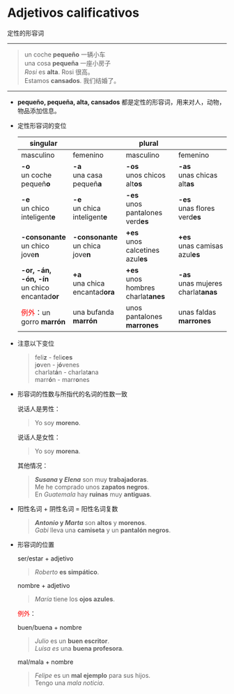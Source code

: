 # Adjetivos calificativos
定性的形容词

----

> un coche **pequeño** 一辆小车<br>
> una cosa **pequeña** 一座小房子<br>
> _Rosi_ es **alta**. Rosi 很高。<br>
> Estamos **cansados**. 我们结婚了。

----

- **pequeño, pequeña, alta, cansados** 都是定性的形容词，用来对人，动物，物品添加信息。

- 定性形容词的变位

  | singular | | plural | |
  | --- | --- | --- | --- |
  | masculino | femenino | masculino | femenino |
  | **-o** <br> un coche pequeñ**o** | **-a** <br> una casa pequeñ**a** | **-os** <br> unos chicos alt**os** | **-as** <br> unas chicas alt**as** |
  | **-e** <br> un chico inteligent**e** | **-e** <br> un chica inteligent**e** | **-es** <br> unos pantalones verd**es** | **-es** <br> unas flores verd**es**
  | **-consonante** <br> un chico jove**n** | **-consonante** <br> un chica jove**n** | **+es** <br> unos calcetines azul**es** | **+es** <br> unas camisas azul**es** |
  | **-or, -án, -ón, -ín** <br> un chico encantad**or** | **+a** <br> una chica encantad**ora** | **+es** <br> unos hombres charlat**anes** | **-as** <br>unas mujeres charlat**anas** |
  | <font color=red>例外</font>：un gorro **marrón** | una bufanda **marrón** | unos pantalones **marrones** | unas faldas **marrones** |

- 注意以下变位

  > feli**z** - feli**ces** <br>
  > j**o**ven - j**ó**venes <br>
  > charlat**á**n - charlat**a**na <br>
  > marr**ó**n - marr**o**nes


- 形容词的性数与所指代的名词的性数一致

  说话人是男性：

  > Yo soy **moreno**. <br>

  说话人是女性：

  > Yo soy **morena**. <br>

  其他情况：

  > ***Susana* y *Elena*** son muy **trabajadoras**. <br>
  > Me he comprado unos **zapatos negros**. <br>
  > En *Guatemala* hay **ruinas** muy **antiguas**.

- 阳性名词 + 阴性名词 = 阳性名词复数
  > ***Antonio* y *Marta*** son **altos** y **morenos**. <br>
  > *Gabi* lleva una **camiseta** y un **pantalón negros**.

- 形容词的位置

  ser/estar + adjetivo
  > *Roberto* **es simpático**.

  nombre + adjetivo
  > *María* tiene los **ojos azules**.

  <font color=red>例外</font>：

  buen/buena + nombre

  > *Julio* es un **buen escritor**. <br>
  > *Luisa es* una **buena profesora**.

  mal/mala + nombre

  > *Felipe* es un **mal ejemplo** para sus hijos. <br>
  > Tengo una *mala noticia*.
